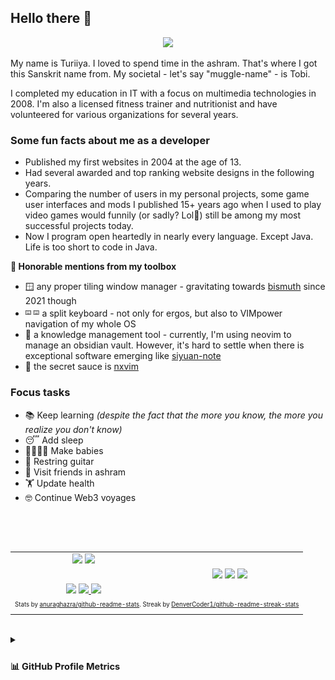 ## Hello there 👋

<div align="center"><img src="https://capsule-render.vercel.app/api?type=waving&color=gradient&height=110&section=header&animation=twinkling" /></div>

My name is Turiiya. I loved to spend time in the ashram. That's where I got this Sanskrit name from. My societal - let's say "muggle-name" - is Tobi.

I completed my education in IT with a focus on multimedia technologies in 2008. I'm also a licensed fitness trainer and nutritionist and have volunteered for various organizations for several years.

### Some fun facts about me as a developer

- Published my first websites in 2004 at the age of 13.
- Had several awarded and top ranking website designs in the following years.
- Comparing the number of users in my personal projects, some game user interfaces and mods I published 15+ years ago when I used to play video games would funnily (or sadly? Lol🙈) still be among my most successful projects today.
- Now I program open heartedly in nearly every language. Except Java. Life is too short to code in Java.

**🧰 Honorable mentions from my toolbox**

- 🪟 any proper tiling window manager - gravitating towards <a target="_blank" href="https://github.com/Bismuth-Forge/bismuth">bismuth</a> since 2021 though
- <sup><sub>⌨️ ⌨️</sub></sup> a split keyboard - not only for ergos, but also to VIMpower navigation of my whole OS
- 🧠 a knowledge management tool - currently, I'm using neovim to manage an obsidian vault. However, it's hard to settle when there is exceptional software emerging like <a target="_blank" href="https://github.com/siyuan-note/siyuan">siyuan-note</a>
- 🔫 the secret sauce is <a target="_blank" href="https://github.com/tenxsoydev/nxvim/">nxvim</a>

### Focus tasks

- 📚 Keep learning _(despite the fact that the more you know, the more you realize you don't know)_
- 😴 Add sleep
- 👨‍👩‍👧‍👦 Make babies
- 🎸 Restring guitar
- 🧘 Visit friends in ashram
- 🏋️ Update health
- 🤓 Continue Web3 voyages

##

<br>

<div>
	<section align="center">
		&nbsp; &nbsp;
		<table align="center">
			<tr>
				<td align="center">
					<img width="360" src="./empty-path/fix-alignment-on-mobile.gif">
					<img width="360" src="https://github-readme-stats-onx08y1iw-tobealive.vercel.app/api?username=tobealive&count_private=true&include_orgs=true&show_icons=true&theme=tokyonight&border_color=15161e">
					<h2></h2>
					<img width="360" src="./empty-path/fix-alignment-on-mobile.gif">
					<a href="https://github.com/DenverCoder1/github-readme-streak-stats">
					<img width="360" src="https://streak-stats.demolab.com/?user=tobealive&theme=tokyonight&border=15161e&stroke=15161e">
					</a>
					<img width="360" src="./empty-path/fix-alignment-on-mobile.gif">
				</td>
				<td align="center">
					<img width="360" src="./empty-path/fix-alignment-on-mobile.gif">
					<img width="270" src="https://github-readme-stats-onx08y1iw-tobealive.vercel.app/api/top-langs/?username=tobealive&count_private=true&include_orgs=true&langs_count=8&hide=nix,javascript,vue,c%23,css,scss,html&exclude_repo=jikan,1blu-svelte-mail-setup,mail-setup-euromet,dots&theme=tokyonight&border_color=15161e">
					<img width="360" src="./empty-path/fix-alignment-on-mobile.gif">
				</td>
			<tr>
				<td colspan="2" align="right">
					<sub>
					<sup>Stats by <a href="https://github.com/anuraghazra/github-readme-stats">anuraghazra/github-readme-stats</a>. Streak by <a href="https://github.com/DenverCoder1/github-readme-streak-stats">DenverCoder1/github-readme-streak-stats</a></sup>
					</sub>
				</td>
			</tr>
		</table>
	</section>
	<div>&nbsp;</div>
	<section>
		<details>
			<summary>
				<sub>
					<sup>
						<h2>📊 GitHub Profile Metrics</h2>
					</sup>
				</sub>
			</summary>
			<table align="center">
				<tr>
					<td>
						<br>
						<a href="https://github.com/tobealive"><img align="center" width="420" src="assets/base.svg" alt="Base" /></a><br>
						<img width="360" src="./empty-path/fix-alignment-on-mobile.gif">
					</td>
					<td>
						<sub><em>Default Analysis - Profile Repositories</em></sub><br>
						<a href="https://github.com/tobealive"><img align="center" width="420" src="assets/langs-all.svg" alt="All Commits Analysis"></a><br>
						<br>
						<sub><em>Indepth Analysis - Public Commits (Category: "Programming")</em></sub><br>
						<a href="https://github.com/tobealive"><img align="center" width="420" src="assets/langs-indepth-programming.svg" alt="Programming Category Analysis"></a><br>
						<br>
						<sub><em>Default Analysis - Recent Commits (30 Days)</em></sub><br>
						<a href="https://github.com/tobealive"><img align="center" width="420" src="assets/langs-recent.svg" alt="Recent Analysis"></a><br>
						<a href="https://github.com/tobealive"><img width="360" src="./empty-path/fix-alignment-on-mobile.gif"></a>
					</td>
				</tr>
				<tr>
					<td colspan="2" align="right">
						<sub>
						<sup>Profile Analysis & Language Activity. Generated with <a href="https://github.com/lowlighter/metrics">lowlighter/metrics</a></sup>
						</sub>
					</td>
				</tr>
			</table>
		</details>
	</section>
	<div align="center">
		<!--<footer><img src="https://capsule-render.vercel.app/api?type=waving&color=gradient&height=110&section=footer&animation=twinkling" /></footer>-->
	</div>
</div>

